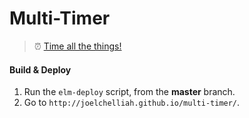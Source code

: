 # Multi-Timer
> :alarm_clock: [Time all the things!](http://joelchelliah.github.io/multi-timer/)

#### Build & Deploy
1. Run the `elm-deploy` script, from the **master** branch.
2. Go to `http://joelchelliah.github.io/multi-timer/`.
